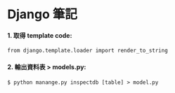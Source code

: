 # Django 筆記
#### 1. 取得 template code:
	from django.template.loader import render_to_string
#### 2. 輸出資料表 > models.py:
	$ python manange.py inspectdb [table] > model.py
